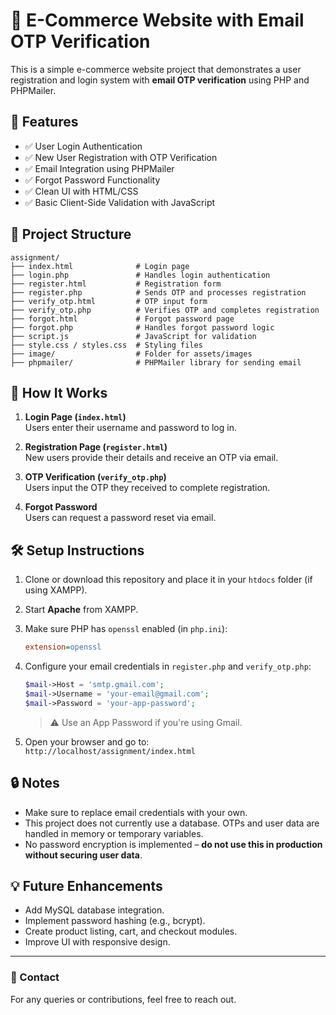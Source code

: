 
# 🛒 E-Commerce Website with Email OTP Verification

This is a simple e-commerce website project that demonstrates a user registration and login system with **email OTP verification** using PHP and PHPMailer.

## 🔐 Features

- ✅ User Login Authentication
- ✅ New User Registration with OTP Verification
- ✅ Email Integration using PHPMailer
- ✅ Forgot Password Functionality
- ✅ Clean UI with HTML/CSS
- ✅ Basic Client-Side Validation with JavaScript

## 📁 Project Structure

```
assignment/
├── index.html              # Login page
├── login.php               # Handles login authentication
├── register.html           # Registration form
├── register.php            # Sends OTP and processes registration
├── verify_otp.html         # OTP input form
├── verify_otp.php          # Verifies OTP and completes registration
├── forgot.html             # Forgot password page
├── forgot.php              # Handles forgot password logic
├── script.js               # JavaScript for validation
├── style.css / styles.css  # Styling files
├── image/                  # Folder for assets/images
├── phpmailer/              # PHPMailer library for sending email
```

## 🚀 How It Works

1. **Login Page (`index.html`)**  
   Users enter their username and password to log in.

2. **Registration Page (`register.html`)**  
   New users provide their details and receive an OTP via email.

3. **OTP Verification (`verify_otp.php`)**  
   Users input the OTP they received to complete registration.

4. **Forgot Password**  
   Users can request a password reset via email.

## 🛠 Setup Instructions

1. Clone or download this repository and place it in your `htdocs` folder (if using XAMPP).
2. Start **Apache** from XAMPP.
3. Make sure PHP has `openssl` enabled (in `php.ini`):
   ```ini
   extension=openssl
   ```
4. Configure your email credentials in `register.php` and `verify_otp.php`:
   ```php
   $mail->Host = 'smtp.gmail.com';
   $mail->Username = 'your-email@gmail.com';
   $mail->Password = 'your-app-password';
   ```
   > ⚠️ Use an App Password if you're using Gmail.

5. Open your browser and go to:  
   `http://localhost/assignment/index.html`

## 🔒 Notes

- Make sure to replace email credentials with your own.
- This project does not currently use a database. OTPs and user data are handled in memory or temporary variables.
- No password encryption is implemented – **do not use this in production without securing user data**.

## 💡 Future Enhancements

- Add MySQL database integration.
- Implement password hashing (e.g., bcrypt).
- Create product listing, cart, and checkout modules.
- Improve UI with responsive design.

---

### 📧 Contact

For any queries or contributions, feel free to reach out.

